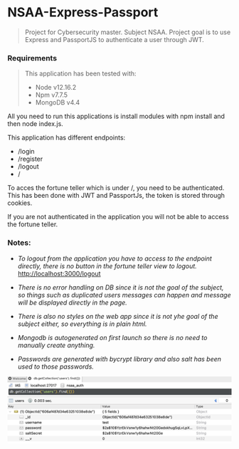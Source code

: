 # NSAA-Express-Passport
> Project for Cybersecurity master. Subject NSAA. Project goal is to use Express and PassportJS to authenticate a user through JWT.
 ### Requirements
> This application has been tested with:
> - Node v12.16.2
> - Npm v7.7.5
> - MongoDB v4.4

All you need to run this applications is install modules with npm install and then node index.js.

This application has different endpoints:

- /login 
- /register
- /logout
- / 

To acces the fortune teller which is under /, you need to be authenticated. This has been done with JWT and PassportJs, the token is stored through cookies.

If you are not authenticated in the application you will not be able to access the fortune teller.

### Notes: 
- *To logout from the application you have to access to the endpoint directly, there is no button in the fortune teller view to logout.* [http://localhost:3000/logout](http://localhost:3000/logout)

- *There is no error handling on DB since it is not the goal of the subject, so things such as duplicated users messages can happen and message will be displayed directly in the page.*

- *There is also no styles on the web app since it is not yhe goal of the subject either, so everything is in plain html.*

- *Mongodb is autogenerated on first launch so there is no need to manually create anything.*

- *Passwords are generated with bycrypt library and also salt has been used to those passwords.*

![Alt text](/images/passwords.png?raw=true "Passwords")